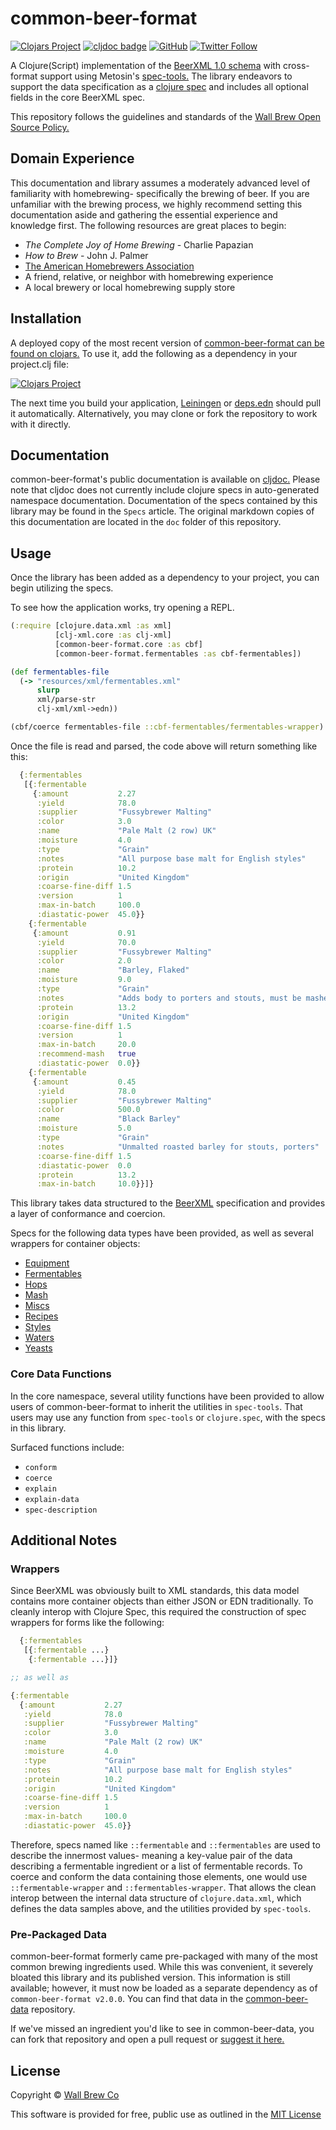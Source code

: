 # common-beer-format

[![Clojars Project](https://img.shields.io/clojars/v/com.wallbrew/common-beer-format.svg)](https://clojars.org/com.wallbrew/common-beer-format)
[![cljdoc badge](https://cljdoc.org/badge/com.wallbrew/common-beer-format)](https://cljdoc.org/d/com.wallbrew/common-beer-format/CURRENT)
[![GitHub](https://img.shields.io/github/license/Wall-Brew-Co/common-beer-format)](https://github.com/Wall-Brew-Co/common-beer-format/blob/master/LICENSE)
[![Twitter Follow](https://img.shields.io/twitter/follow/WallBrew?style=social)](https://twitter.com/WallBrew)

A Clojure(Script) implementation of the [BeerXML 1.0 schema](http://www.beerxml.com/) with cross-format support using Metosin's [spec-tools.](https://github.com/metosin/spec-tools)
The library endeavors to support the data specification as a [clojure spec](https://clojure.org/about/spec) and includes all optional fields in the core BeerXML spec.

This repository follows the guidelines and standards of the [Wall Brew Open Source Policy.](https://github.com/Wall-Brew-Co/open-source "Our open source guidelines")

## Domain Experience

This documentation and library assumes a moderately advanced level of familiarity with homebrewing- specifically the brewing of beer.
If you are unfamiliar with the brewing process, we highly recommend setting this documentation aside and gathering the essential experience and knowledge first.
The following resources are great places to begin:

- *The Complete Joy of Home Brewing* - Charlie Papazian
- *How to Brew* - John J. Palmer
- [The American Homebrewers Association](https://www.homebrewersassociation.org/)
- A friend, relative, or neighbor with homebrewing experience
- A local brewery or local homebrewing supply store

## Installation

A deployed copy of the most recent version of [common-beer-format can be found on clojars.](https://clojars.org/com.wallbrew/common-beer-format)
To use it, add the following as a dependency in your project.clj file:

[![Clojars Project](https://clojars.org/com.wallbrew/common-beer-format/latest-version.svg)](https://clojars.org/com.wallbrew/common-beer-format)

The next time you build your application, [Leiningen](https://leiningen.org/) or [deps.edn](https://clojure.org/guides/deps_and_cli) should pull it automatically.
Alternatively, you may clone or fork the repository to work with it directly.

## Documentation

common-beer-format's public documentation is available on [cljdoc.](https://cljdoc.org/d/com.wallbrew/common-beer-format/CURRENT)
Please note that cljdoc does not currently include clojure specs in auto-generated namespace documentation.
Documentation of the specs contained by this library may be found in the `Specs` article.
The original markdown copies of this documentation are located in the `doc` folder of this repository.

## Usage

Once the library has been added as a dependency to your project, you can begin utilizing the specs.

To see how the application works, try opening a REPL.

```clj
(:require [clojure.data.xml :as xml]
          [clj-xml.core :as clj-xml]
          [common-beer-format.core :as cbf]
          [common-beer-format.fermentables :as cbf-fermentables])

(def fermentables-file
  (-> "resources/xml/fermentables.xml"
      slurp
      xml/parse-str
      clj-xml/xml->edn))

(cbf/coerce fermentables-file ::cbf-fermentables/fermentables-wrapper)
```

Once the file is read and parsed, the code above will return something like this:

```clj
  {:fermentables
   [{:fermentable
     {:amount           2.27
      :yield            78.0
      :supplier         "Fussybrewer Malting"
      :color            3.0
      :name             "Pale Malt (2 row) UK"
      :moisture         4.0
      :type             "Grain"
      :notes            "All purpose base malt for English styles"
      :protein          10.2
      :origin           "United Kingdom"
      :coarse-fine-diff 1.5
      :version          1
      :max-in-batch     100.0
      :diastatic-power  45.0}}
    {:fermentable
     {:amount           0.91
      :yield            70.0
      :supplier         "Fussybrewer Malting"
      :color            2.0
      :name             "Barley, Flaked"
      :moisture         9.0
      :type             "Grain"
      :notes            "Adds body to porters and stouts, must be mashed"
      :protein          13.2
      :origin           "United Kingdom"
      :coarse-fine-diff 1.5
      :version          1
      :max-in-batch     20.0
      :recommend-mash   true
      :diastatic-power  0.0}}
    {:fermentable
     {:amount           0.45
      :yield            78.0
      :supplier         "Fussybrewer Malting"
      :color            500.0
      :name             "Black Barley"
      :moisture         5.0
      :type             "Grain"
      :notes            "Unmalted roasted barley for stouts, porters"
      :coarse-fine-diff 1.5
      :diastatic-power  0.0
      :protein          13.2
      :max-in-batch     10.0}}]}
```

This library takes data structured to the [BeerXML](http://www.beerxml.com/beerxml.htm) specification and provides a layer of conformance and coercion.

Specs for the following data types have been provided, as well as several wrappers for container objects:

- [Equipment](/src/common_beer_format/equipment.cljc)
- [Fermentables](/src/common_beer_format/fermentables.cljc)
- [Hops](/src/common_beer_format/hops.cljc)
- [Mash](/src/common_beer_format/mash.cljc)
- [Miscs](/src/common_beer_format/miscs.cljc)
- [Recipes](/src/common_beer_format/recipes.cljc)
- [Styles](/src/common_beer_format/styles.cljc)
- [Waters](/src/common_beer_format/waters.cljc)
- [Yeasts](/src/common_beer_format/yeasts.cljc)

### Core Data Functions

In the core namespace, several utility functions have been provided to allow users of common-beer-format to inherit the utilities in `spec-tools`.
That users may use any function from `spec-tools` or `clojure.spec`, with the specs in this library.

Surfaced functions include:

- `conform`
- `coerce`
- `explain`
- `explain-data`
- `spec-description`

## Additional Notes

### Wrappers

Since BeerXML was obviously built to XML standards, this data model contains more container objects than either JSON or EDN traditionally.
To cleanly interop with Clojure Spec, this required the construction of spec wrappers for forms like the following:

```clj
  {:fermentables
   [{:fermentable ...}
    {:fermentable ...}]}

;; as well as

{:fermentable
  {:amount           2.27
   :yield            78.0
   :supplier         "Fussybrewer Malting"
   :color            3.0
   :name             "Pale Malt (2 row) UK"
   :moisture         4.0
   :type             "Grain"
   :notes            "All purpose base malt for English styles"
   :protein          10.2
   :origin           "United Kingdom"
   :coarse-fine-diff 1.5
   :version          1
   :max-in-batch     100.0
   :diastatic-power  45.0}}
```

Therefore, specs named like `::fermentable` and `::fermentables` are used to describe the innermost values- meaning a key-value pair of the data describing a fermentable ingredient or a list of fermentable records.
To coerce and conform the data containing those elements, one would use `::fermentable-wrapper` and `::fermentables-wrapper`.
That allows the clean interop between the internal data structure of `clojure.data.xml`, which defines the data samples above, and the utilities provided by `spec-tools`.

### Pre-Packaged Data

common-beer-format formerly came pre-packaged with many of the most common brewing ingredients used.
While this was convenient, it severely bloated this library and its published version.
This information is still available; however, it must now be loaded as a separate dependency as of `common-beer-format v2.0.0`.
You can find that data in the [common-beer-data](https://github.com/Wall-Brew-Co/common-beer-data) repository.

If we've missed an ingredient you'd like to see in common-beer-data, you can fork that repository and open a pull request or [suggest it here.](https://github.com/Wall-Brew-Co/common-beer-data/issues/new?template=data_request.md)

## License

Copyright © [Wall Brew Co](https://wallbrew.com/)

This software is provided for free, public use as outlined in the [MIT License](https://github.com/Wall-Brew-Co/common-beer-format/blob/master/LICENSE)
